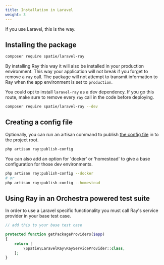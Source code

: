 ```yaml
---
title: Installation in Laravel
weight: 3
---
```


If you use Laravel, this is the way.

## Installing the package

```bash
composer require spatie/laravel-ray
```

By installing Ray this way it will also be installed in your production environment. This way your application will not break if you forget to remove a `ray` call.  The package will not attempt to transmit information to Ray when the app environment is set to `production`.

You could opt to install `laravel-ray` as a dev dependency. If you go this route, make sure to remove every `ray` call in the code before deploying.

```bash
composer require spatie/laravel-ray --dev
```

## Creating a config file

Optionally, you can run an artisan command to publish [the config file](/docs/ray/v1/getting-started/configuring-ray) in to the project root.

```bash
php artisan ray:publish-config
```

You can also add an option for 'docker' or 'homestead' to give a base configuration for those dev environments.

```bash
php artisan ray:publish-config --docker
# or
php artisan ray:publish-config --homestead
```

## Using Ray in an Orchestra powered test suite

In order to use a Laravel specific functionality you must call Ray's service provider in your base test case.

```php
// add this to your base test case

protected function getPackageProviders($app)
{
    return [
        \Spatie\LaravelRay\RayServiceProvider::class,
    ];
}
```
